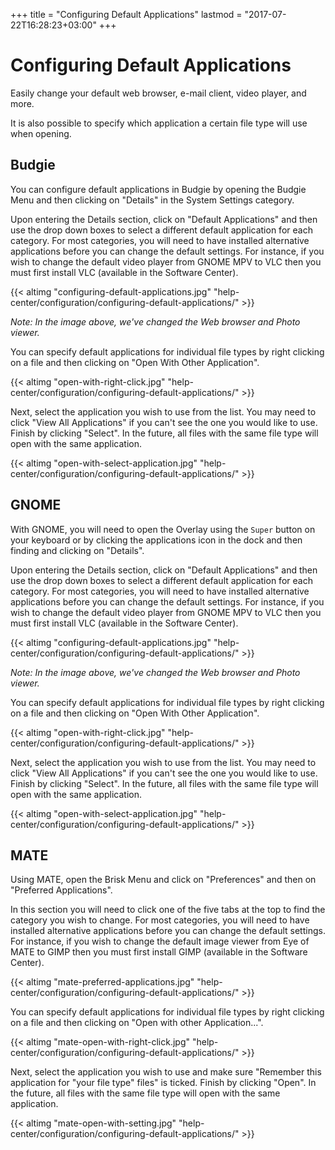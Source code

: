 +++
title = "Configuring Default Applications"
lastmod = "2017-07-22T16:28:23+03:00"
+++
# Configuring Default Applications

Easily change your default web browser, e-mail client, video player, and more.

It is also possible to specify which application a certain file type will use when opening.

## Budgie

You can configure default applications in Budgie by opening the Budgie Menu and then clicking on "Details" in the System Settings category.

Upon entering the Details section, click on "Default Applications" and then use the drop down boxes to select a different default application for each category.  For most categories, you will need to have installed alternative applications before you can change the default settings.  For instance, if you wish to change the default video player from GNOME MPV to VLC then you must first install VLC (available in the Software Center).

{{< altimg "configuring-default-applications.jpg" "help-center/configuration/configuring-default-applications/" >}}

*Note: In the image above, we've changed the Web browser and Photo viewer.*

You can specify default applications for individual file types by right clicking on a file and then clicking on "Open With Other Application".  

{{< altimg "open-with-right-click.jpg" "help-center/configuration/configuring-default-applications/" >}}

Next, select the application you wish to use from the list.  You may need to click "View All Applications" if you can't see the one you would like to use.  Finish by clicking "Select".  In the future, all files with the same file type will open with the same application.

{{< altimg "open-with-select-application.jpg" "help-center/configuration/configuring-default-applications/" >}}

## GNOME

With GNOME, you will need to open the Overlay using the `Super` button on your keyboard or by clicking the applications icon in the dock and then finding and clicking on "Details".

Upon entering the Details section, click on "Default Applications" and then use the drop down boxes to select a different default application for each category.  For most categories, you will need to have installed alternative applications before you can change the default settings.  For instance, if you wish to change the default video player from GNOME MPV to VLC then you must first install VLC (available in the Software Center).

{{< altimg "configuring-default-applications.jpg" "help-center/configuration/configuring-default-applications/" >}}

*Note: In the image above, we've changed the Web browser and Photo viewer.*

You can specify default applications for individual file types by right clicking on a file and then clicking on "Open With Other Application".  

{{< altimg "open-with-right-click.jpg" "help-center/configuration/configuring-default-applications/" >}}

Next, select the application you wish to use from the list.  You may need to click "View All Applications" if you can't see the one you would like to use.  Finish by clicking "Select".  In the future, all files with the same file type will open with the same application.

{{< altimg "open-with-select-application.jpg" "help-center/configuration/configuring-default-applications/" >}}

## MATE

Using MATE, open the Brisk Menu and click on "Preferences" and then on "Preferred Applications".

In this section you will need to click one of the five tabs at the top to find the category you wish to change.  For most categories, you will need to have installed alternative applications before you can change the default settings.  For instance, if you wish to change the default image viewer from Eye of MATE to GIMP then you must first install GIMP (available in the Software Center).

{{< altimg "mate-preferred-applications.jpg" "help-center/configuration/configuring-default-applications/" >}}

You can specify default applications for individual file types by right clicking on a file and then clicking on "Open with other Application...".  

{{< altimg "mate-open-with-right-click.jpg" "help-center/configuration/configuring-default-applications/" >}}

Next, select the application you wish to use and make sure "Remember this application for "your file type" files" is ticked.  Finish by clicking "Open".  In the future, all files with the same file type will open with the same application.

{{< altimg "mate-open-with-setting.jpg" "help-center/configuration/configuring-default-applications/" >}}
